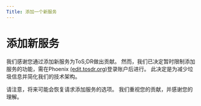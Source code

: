 ```yaml
---
Title: 添加一个新服务
---
```


# 添加新服务

我们感谢您通过添加新服务为ToS;DR做出贡献。 然而，我们已决定暂时限制添加服务的功能，需在Phoenix [(edit.tosdr.org)](https://edit.tosdr.org)登录账户后进行。 此决定是为减少垃圾信息并简化我们的技术架构。

请注意，将来可能会恢复请求添加服务的选项。 我们重视您的贡献，并感谢您的理解。
